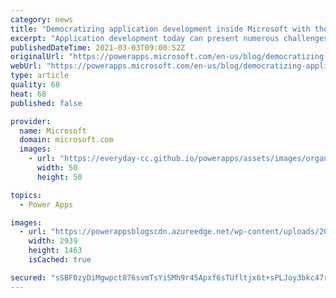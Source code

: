 ```yaml
---
category: news
title: "Democratizing application development inside Microsoft with the Power Platform"
excerpt: "Application development today can present numerous challenges, especially for large organizations with numerous teams working across various workflows and apps at once. With digitalization increasing rapidly, so has the pressure on teams to develop and maintain a multitude of applications to meet current"
publishedDateTime: 2021-03-03T09:00:52Z
originalUrl: "https://powerapps.microsoft.com/en-us/blog/democratizing-application-development-inside-microsoft-with-the-power-platform/"
webUrl: "https://powerapps.microsoft.com/en-us/blog/democratizing-application-development-inside-microsoft-with-the-power-platform/"
type: article
quality: 68
heat: 68
published: false

provider:
  name: Microsoft
  domain: microsoft.com
  images:
    - url: "https://everyday-cc.github.io/powerapps/assets/images/organizations/microsoft.com-50x50.jpg"
      width: 50
      height: 50

topics:
  - Power Apps

images:
  - url: "https://powerappsblogscdn.azureedge.net/wp-content/uploads/2021/02/SuccessHub-Arch.jpg"
    width: 2939
    height: 1463
    isCached: true

secured: "sSBF0zyDiMgwpct876svmTsYiSMh9r45Apxf6sTUfltjx6t+sPLJoy3bkc47rfqZb157Ziatmgb72voOw8/IsHil3zomK7L4EdAjgWWgmoLfqnCjVxwxrSjIS3ya08wAdujxrAlK1MaMguRT6J99G9+2oF13mAe8IhhpG5SjWseKl56Q6AtEn+Qxr7SBNkBVtUIj10RRXAzFAN9vIBIuxz0wxzevmVSKYSf3Yt2J1sMZb2pgqHZzIjuXgKDw6XUoY+tu8PE5rqWvVl6+zeBjL12RQeY4ZhQI0BlewAN0olCyC+hlCyI25rAYz5gC0TY+r41kUsu5cfTCUFPpWWNwi7fOffQM4++E+mqb6XZ5lCY=;o7wrEVV5aW4K4Wp0noqiCg=="
---
```


